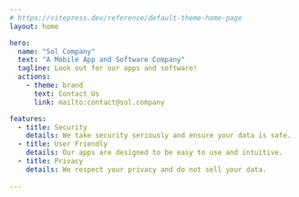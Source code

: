 ```yaml
---
# https://vitepress.dev/reference/default-theme-home-page
layout: home

hero:
  name: "Sol Company"
  text: "A Mobile App and Software Company"
  tagline: Look out for our apps and software!
  actions:
    - theme: brand
      text: Contact Us
      link: mailto:contact@sol.company

features:
  - title: Security
    details: We take security seriously and ensure your data is safe.
  - title: User Friendly
    details: Our apps are designed to be easy to use and intuitive.
  - title: Privacy
    details: We respect your privacy and do not sell your data.
    
---
```


